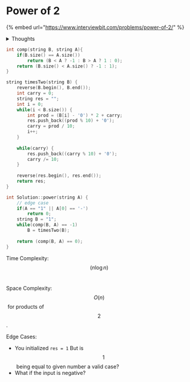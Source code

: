 # Power of 2

{% embed url="https://www.interviewbit.com/problems/power-of-2/" %}

<details>

<summary>Thoughts</summary>

* **0:00** This sounds like a super easy question that I should be able to solve in 2 minutes. But since this question is in the string section, so I don't think it's going to be that simple. I'll try it once.&#x20;
* **10:00** It's not simple at all. The question asks to check if the given number, which is very huge and in a string, is a power of two or not.&#x20;
* So it's very similar to the factorial problem where we need to do multiplication manually.&#x20;
* I'm getting some errors. [I'll take it to OnlineGDB](https://onlinegdb.com/8wvor7Y6V).
* **25:00** Turns out I messed up in the multiplication function. I forgot to reverse the result of the multiplication.&#x20;
* Also, I forgot some edge cases.
* **28:00** Done from my side. Let me take a loot at the given solution.&#x20;
* Their solution is not even following the constraint. They are converting the string to `int` and then doing the basic bit manipulation technique.&#x20;
* This reminds me that I have forgotten the bit manipulation technique to check for the power of two. Time to see notes.&#x20;

</details>

```cpp
int comp(string B, string A){
    if(B.size() == A.size())
        return (B < A ? -1 : B > A ? 1 : 0);
    return (B.size() < A.size() ? -1 : 1);
}

string timesTwo(string B) {
    reverse(B.begin(), B.end());
    int carry = 0;
    string res = "";
    int i = 0; 
    while(i < B.size()) {
        int prod = (B[i] - '0') * 2 + carry;
        res.push_back((prod % 10) + '0');
        carry = prod / 10;
        i++;
    }
    
    while(carry) {
        res.push_back((carry % 10) + '0');
        carry /= 10;
    }
    
    reverse(res.begin(), res.end());
    return res;
}

int Solution::power(string A) {
    // edge case
    if(A == "1" || A[0] == '-')
        return 0;
    string B = "1";
    while(comp(B, A) == -1) 
        B = timesTwo(B);
        
    return (comp(B, A) == 0);
}
```

Time Complexity: $$(n \log n)$$​

Space Complexity: $$O(n)$$​ for products of $$2$$​.

Edge Cases:&#x20;

* You initialized `res = 1` But is $$1$$​ being equal to given number a valid case?
* What if the input is negative?
